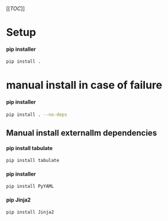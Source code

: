 [[_TOC_]]
# Setup
  
#### pip installer

```bash
pip install .

```
# manual install in case of failure
  
#### pip installer

```bash
pip install . --no-deps

```
## Manual install externallm dependencies
  
#### pip install tabulate

```bash
pip install tabulate

```
  
#### pip installer

```bash
pip install PyYAML

```
  
#### pip Jinja2

```bash
pip install Jinja2

```
